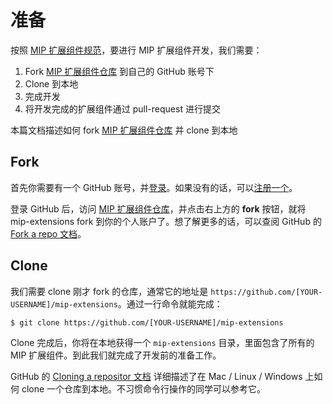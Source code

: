 准备
==============

按照 [MIP 扩展组件规范](./spec.md)，要进行 MIP 扩展组件开发，我们需要：

1. Fork [MIP 扩展组件仓库](https://github.com/mipengine/mip-extensions) 到自己的 GitHub 账号下
2. Clone 到本地
3. 完成开发
4. 将开发完成的扩展组件通过 pull-request 进行提交

本篇文档描述如何 fork [MIP 扩展组件仓库](https://github.com/mipengine/mip-extensions) 并 clone 到本地


## Fork

首先你需要有一个 GitHub 账号，并[登录](https://github.com/login)。如果没有的话，可以[注册一个](https://github.com/join?source=header-home)。

登录 GitHub 后，访问 [MIP 扩展组件仓库](https://github.com/mipengine/mip-extensions)，并点击右上方的 **fork** 按钮，就将 mip-extensions fork 到你的个人账户了。想了解更多的话，可以查阅 GitHub 的 [Fork a repo 文档](https://help.github.com/articles/fork-a-repo/)。

## Clone

我们需要 clone 刚才 fork 的仓库，通常它的地址是 `https://github.com/[YOUR-USERNAME]/mip-extensions`。通过一行命令就能完成：


```
$ git clone https://github.com/[YOUR-USERNAME]/mip-extensions
```

Clone 完成后，你将在本地获得一个 `mip-extensions` 目录，里面包含了所有的 MIP 扩展组件。到此我们就完成了开发前的准备工作。


GitHub 的 [Cloning a repositor 文档](https://help.github.com/articles/cloning-a-repository/) 详细描述了在 Mac / Linux / Windows 上如何 clone 一个仓库到本地。不习惯命令行操作的同学可以参考它。

